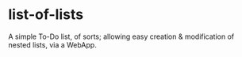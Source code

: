 # list-of-lists
A simple To-Do list, of sorts; allowing easy creation &amp; modification of nested lists, via a WebApp.
